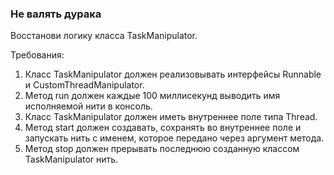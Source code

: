 
### Не валять дурака

Восстанови логику класса TaskManipulator.


Требования:
1.	Класс TaskManipulator должен реализовывать интерфейсы Runnable и CustomThreadManipulator.
2.	Метод run должен каждые 100 миллисекунд выводить имя исполняемой нити в консоль.
3.	Класс TaskManipulator должен иметь внутреннее поле типа Thread.
4.	Метод start должен создавать, сохранять во внутреннее поле и запускать нить с именем, которое передано через аргумент метода.
5.	Метод stop должен прерывать последнюю созданную классом TaskManipulator нить.


